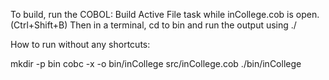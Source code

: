 To build, run the COBOL: Build Active File task while inCollege.cob is open. (Ctrl+Shift+B)
Then in a terminal, cd to bin and run the output using ./

How to run without any shortcuts:

mkdir -p bin
cobc -x -o bin/inCollege src/inCollege.cob
./bin/inCollege